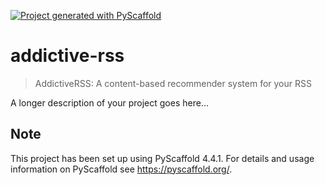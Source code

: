 <!-- These are examples of badges you might want to add to your README:
     please update the URLs accordingly

[![Built Status](https://api.cirrus-ci.com/github/<USER>/addictive-rss.svg?branch=main)](https://cirrus-ci.com/github/<USER>/addictive-rss)
[![ReadTheDocs](https://readthedocs.org/projects/addictive-rss/badge/?version=latest)](https://addictive-rss.readthedocs.io/en/stable/)
[![Coveralls](https://img.shields.io/coveralls/github/<USER>/addictive-rss/main.svg)](https://coveralls.io/r/<USER>/addictive-rss)
[![PyPI-Server](https://img.shields.io/pypi/v/addictive-rss.svg)](https://pypi.org/project/addictive-rss/)
[![Conda-Forge](https://img.shields.io/conda/vn/conda-forge/addictive-rss.svg)](https://anaconda.org/conda-forge/addictive-rss)
[![Monthly Downloads](https://pepy.tech/badge/addictive-rss/month)](https://pepy.tech/project/addictive-rss)
[![Twitter](https://img.shields.io/twitter/url/http/shields.io.svg?style=social&label=Twitter)](https://twitter.com/addictive-rss)
-->

[![Project generated with PyScaffold](https://img.shields.io/badge/-PyScaffold-005CA0?logo=pyscaffold)](https://pyscaffold.org/)

# addictive-rss

> AddictiveRSS: A content-based recommender system for your RSS

A longer description of your project goes here...


<!-- pyscaffold-notes -->

## Note

This project has been set up using PyScaffold 4.4.1. For details and usage
information on PyScaffold see https://pyscaffold.org/.
